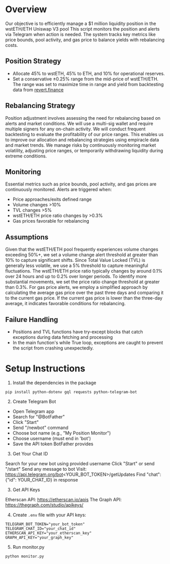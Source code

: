 # Overview
Our objective is to efficiently manage a $1 million liquidity position in the wstETH/ETH Uniswap V3 pool This script monitors the position and alerts via Telegram when action is needed. The system tracks key metrics like price bounds, pool activity, and gas price to balance yields with rebalancing costs.

## Position Strategy
- Allocate 45% to wstETH, 45% to ETH, and 10% for operational reserves.
- Set a conservative ±0.25% range from the mid-price of wstETH/ETH. The range was set to maximize time in range and yield from backtesting data from [revert.finance](https://revert.finance/#/initiator?network=mainnet&exchange=uniswapv3&token1=0xc02aaa39b223fe8d0a0e5c4f27ead9083c756cc2-native&token0=0x7f39c581f595b53c5cb19bd0b3f8da6c935e2ca0)

## Rebalancing Strategy
Position adjustment involves assessing the need for rebalancing based on alerts and market conditions. We will use a multi-sig wallet and require multiple signers for any on-chain activity. We will conduct frequent backtesting to evaluate the profitability of our price ranges. This enables us to improve our allocation and rebalancing strategies using empiracle data and market trends. We manage risks by continuously monitoring market volatility, adjusting price ranges, or temporarily withdrawing liquidity during extreme conditions.

## Monitoring
Essential metrics such as price bounds, pool activity, and gas prices are continuously monitored. Alerts are triggered when:
- Price approaches/exits defined range
- Volume changes >10%
- TVL changes >5%
- wstETH/ETH price ratio changes by >0.3%
- Gas prices favorable for rebalancing

## Assumptions
Given that the wstETH/ETH pool frequently experiences volume changes exceeding 50%+, we set a volume change alert threshold at greater than 10% to capture significant shifts. Since Total Value Locked (TVL) is generally less volatile, we use a 5% threshold to capture meaningful fluctuations. The wstETH/ETH price ratio typically changes by around 0.1% over 24 hours and up to 0.2% over longer periods. To identify more substantial movements, we set the price ratio change threshold at greater than 0.3%. For gas price alerts, we employ a simplified approach by calculating the average gas price over the past three days and comparing it to the current gas price. If the current gas price is lower than the three-day average, it indicates favorable conditions for rebalancing.

## Failure Handling
- Positions and TVL functions have try-except blocks that catch exceptions during data fetching and processing
- In the main function's while True loop, exceptions are caught to prevent the script from crashing unexpectedly.


# Setup Instructions
1. Install the dependencies in the package
```
pip install python-dotenv gql requests python-telegram-bot
```
2. Create Telegram Bot

- Open Telegram app
- Search for "@BotFather"
- Click "Start"
- Send "/newbot" command
- Choose bot name (e.g., "My Position Monitor")
- Choose username (must end in 'bot')
- Save the API token BotFather provides

3. Get Your Chat ID

Search for your new bot using provided username
Click "Start" or send "/start"
Send any message to bot
Visit: https://api.telegram.org/bot<YOUR_BOT_TOKEN>/getUpdates
Find "chat":{"id": YOUR_CHAT_ID} in response

3. Get API Keys

Etherscan API: https://etherscan.io/apis
The Graph API: https://thegraph.com/studio/apikeys/

4. Create `.env` file with your API keys:
```
TELEGRAM_BOT_TOKEN="your_bot_token"
TELEGRAM_CHAT_ID="your_chat_id"
ETHERSCAN_API_KEY="your_etherscan_key"
GRAPH_API_KEY="your_graph_key"
```

5. Run monitor.py
```
python monitor.py
```